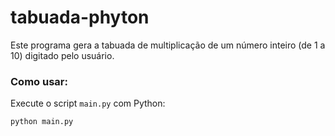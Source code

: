# tabuada-phyton

Este programa gera a tabuada de multiplicação de um número inteiro (de 1 a 10) digitado pelo usuário.

### Como usar:
Execute o script `main.py` com Python:

```bash
python main.py

